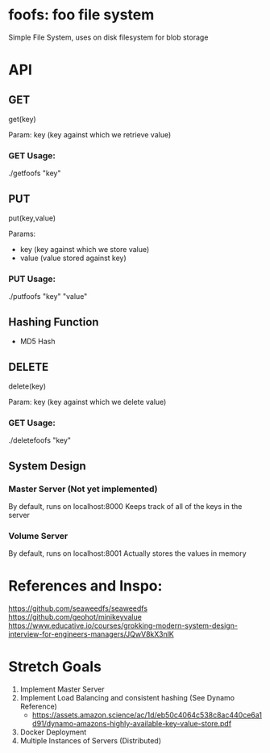 # foofs: foo file system

Simple File System, uses on disk filesystem for blob storage

# API
## GET
get(key)

Param: key (key against which we retrieve value)

### GET Usage:
./getfoofs "key" 

## PUT 
put(key,value)

Params:
- key (key against which we store value)
- value (value stored against key)

### PUT Usage:
./putfoofs "key" "value"

## Hashing Function
- MD5 Hash

## DELETE 
delete(key)

Param: key (key against which we delete value)

### GET Usage:
./deletefoofs "key" 

## System Design
### Master Server (Not yet implemented)
By default, runs on localhost:8000
Keeps track of all of the keys in the server

### Volume Server
By default, runs on localhost:8001
Actually stores the values in memory

# References and Inspo:
https://github.com/seaweedfs/seaweedfs
https://github.com/geohot/minikeyvalue
https://www.educative.io/courses/grokking-modern-system-design-interview-for-engineers-managers/JQwV8kX3nlK

# Stretch Goals
1. Implement Master Server 
2. Implement Load Balancing and consistent hashing (See Dynamo Reference)
    - https://assets.amazon.science/ac/1d/eb50c4064c538c8ac440ce6a1d91/dynamo-amazons-highly-available-key-value-store.pdf
3. Docker Deployment
4. Multiple Instances of Servers (Distributed)




